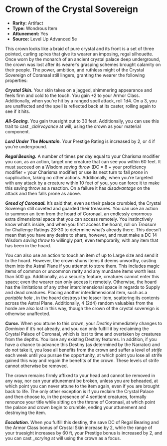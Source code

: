 # Crown of the Crystal Sovereign

- **Rarity:** Artifact
- **Type:** Wondrous Item
- **Attunement:** Yes
- **Source:** Level Up Advanced 5e

This crown looks like a braid of pure crystal and its front is a set of three pointed, curling spires that give its wearer an imposing, regal silhouette. Once worn by the monarch of an ancient crystal palace deep underground, the crown was lost after its wearer’s grasping schemes brought calamity on their people. The power, ambition, and ruthless might of the Crystal Sovereign of Coranaal still lingers, granting the wearer the following properties:

_**Crystal Skin.**_ Your skin takes on a jagged, shimmering appearance and feels firm and cold to the touch. You gain +2 to your Armor Class. Additionally, when you’re hit by a ranged spell attack, roll 1d4\. On a 3, you are unaffected and the spell is reflected back at its caster, rolling again to see if it hits.

**_All-Seeing._** You gain truesight out to 30 feet. Additionally, you can use this trait to cast __clairvoyance_  at will, using the crown as your material component.

**_Lord Under The Mountain._** Your Prestige Rating is increased by 2, or 4 if you’re underground.

**_Regal Bearing._** A number of times per day equal to your Charisma modifier you can, as an action, target one creature that can see you within 60 feet. It must succeed on a Wisdom _saving throw_  (DC = 8 + your proficiency modifier + your Charisma modifier) or use its next turn to fall _prone_  in supplication, taking no other actions. Additionally, when you’re targeted with any attack by a creature within 10 feet of you, you can force it to make this saving throw as a reaction. On a failure it has _disadvantage_  on the attack and then falls prone as above.

**_Greed of Coronaal._** It’s said that, even as their palace crumbled, the Crystal Sovereign still coveted and guarded their treasures. You can use an action to summon an item from the hoard of Coronaal, an endlessly enormous extra dimensional space that you can access remotely. You instinctively know what’s inside, and when you first access the hoard, roll on _Treasure_  for Challenge Ratings 23-30 to determine what’s already there. This doesn’t mean that you have any desire to share, however, and must make a DC 14 Wisdom _saving throw_  to willingly part, even temporarily, with any item that has been in the hoard.

You can also use an action to touch an item of up to Large size and send it to the hoard. However, the crown shuns items it deems unworthy, casting them into the Astral Plane if you attempt to store them. This includes magic items of common or uncommon rarity and any mundane items worth less than 500 gp. Additionally, as a security feature, creatures cannot enter this space; even the wearer can only access it remotely. Otherwise, the hoard has the limitations of any other interdimensional space in regards to Supply and dead creatures. Placing another interdimensional item, such as a _portable hole_ , in the hoard destroys the lesser item, scattering its contents across the Astral Plane. Additionally, 4 (2d4) random valuables from the horde are also lost in this way, though the crown of the crystal sovereign is otherwise unaffected.

_**Curse.**_ When you attune to this crown, your _Destiny_  immediately changes to _Dominion_  if it’s not already, and you can only fulfill it by reclaiming the Crystal Palace of Coronaal, which is lost to time and overtaken by creatures from the depths. You lose any existing Destiny features. In addition, if you have a chance to advance this Destiny (as determined by the Narrator) and do not take it, you lose all benefits from the crown and suffer a level of _strife_  each week until you pursue the opportunity, at which point you lose all strife gained this way and regain the benefits of the crown. These levels of strife cannot otherwise be removed.

The crown remains firmly affixed to your head and cannot be removed in any way, nor can your attunement be broken, unless you are beheaded, at which point you can never attune to the item again, even if you are brought back to life. The only other exception is if you reclaim the Crystal Palace and then choose to, in the presence of 4 sentient creatures, formally renounce your title while sitting on the throne of Coronaal, at which point the palace and crown begin to crumble, ending your attunement and destroying the item.

**_Escalation._** When you fulfill this destiny, the save DC of Regal Bearing and the Armor Class bonus of Crystal Skin increase by 2, while the range of your truesight increases by 60 ft, your Prestige bonus is increased by 2, and you can cast __scrying_  at will using the crown as a focus.
